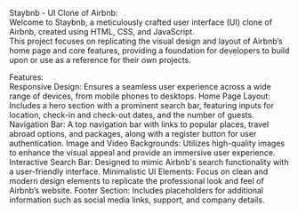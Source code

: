 Staybnb - UI Clone of Airbnb:<br>
Welcome to Staybnb, a meticulously crafted user interface (UI) clone of Airbnb, created using HTML, CSS, and JavaScript.<br> This project focuses on replicating the visual design and layout of Airbnb’s home page and core features, providing a foundation for developers to build upon or use as a reference for their own projects.<br>

Features:<br>
Responsive Design: Ensures a seamless user experience across a wide range of devices, from mobile phones to desktops.
Home Page Layout: Includes a hero section with a prominent search bar, featuring inputs for location, check-in and check-out dates, and the number of guests.
Navigation Bar: A top navigation bar with links to popular places, travel abroad options, and packages, along with a register button for user authentication.
Image and Video Backgrounds: Utilizes high-quality images to enhance the visual appeal and provide an immersive user experience.
Interactive Search Bar: Designed to mimic Airbnb's search functionality with a user-friendly interface.
Minimalistic UI Elements: Focus on clean and modern design elements to replicate the professional look and feel of Airbnb’s website.
Footer Section: Includes placeholders for additional information such as social media links, support, and company details.
